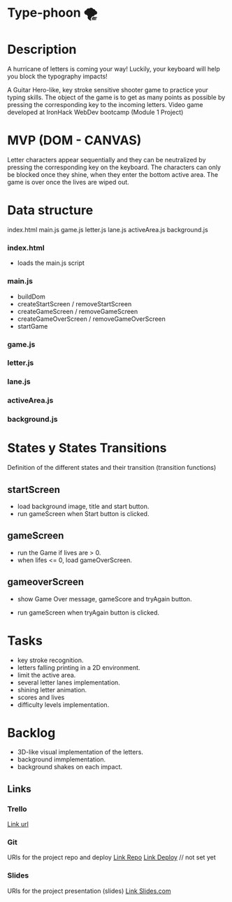# Type-phoon 🌪️

# Description

A hurricane of letters is coming your way! Luckily, your keyboard will help you block the typography impacts!

A Guitar Hero-like, key stroke sensitive shooter game to practice your typing skills. The object of the game is to get as many points as possible by pressing the corresponding key to the incoming letters.
Video game developed at IronHack WebDev bootcamp (Module 1 Project)



# MVP (DOM - CANVAS)

Letter characters appear sequentially and they can be neutralized by pressing the corresponding key on the keyboard. The characters can only be blocked once they shine, when they enter the bottom active area. The game is over once the lives are wiped out.

# Data structure

index.html
main.js
game.js
letter.js
lane.js
activeArea.js
background.js

### index.html

- loads the main.js script

### main.js

- buildDom
- createStartScreen / removeStartScreen
- createGameScreen / removeGameScreen
- createGameOverScreen / removeGameOverScreen
- startGame

### game.js

### letter.js

### lane.js

### activeArea.js

### background.js


# States y States Transitions

Definition of the different states and their transition (transition functions)

## startScreen

- load background image, title and start button.
- run gameScreen when Start button is clicked.

## gameScreen

- run the Game if lives are > 0.
- when lifes <= 0, load gameOverScreen.

## gameoverScreen

- show Game Over message, gameScore and tryAgain button.

- run gameScreen when tryAgain button is clicked.

  

# Tasks

- key stroke recognition.
- letters falling printing in a 2D environment.
- limit the active area.
- several letter lanes implementation.
- shining letter animation.
- scores and lives
- difficulty levels implementation.



# Backlog

- 3D-like visual implementation of the letters.
- background immplementation.
- background shakes on each impact.



## Links


### Trello

[Link url](https://trello.com/invite/b/r62kFIGy/05c6fa7ab39874397a8a7a028b8f7d35/type-phoon)


### Git

URls for the project repo and deploy
[Link Repo](https://github.com/javisastre/module1project1-type-phoon)
[Link Deploy](http://github.com) // not set yet


### Slides

URls for the project presentation (slides)
[Link Slides.com](http://slides.com)